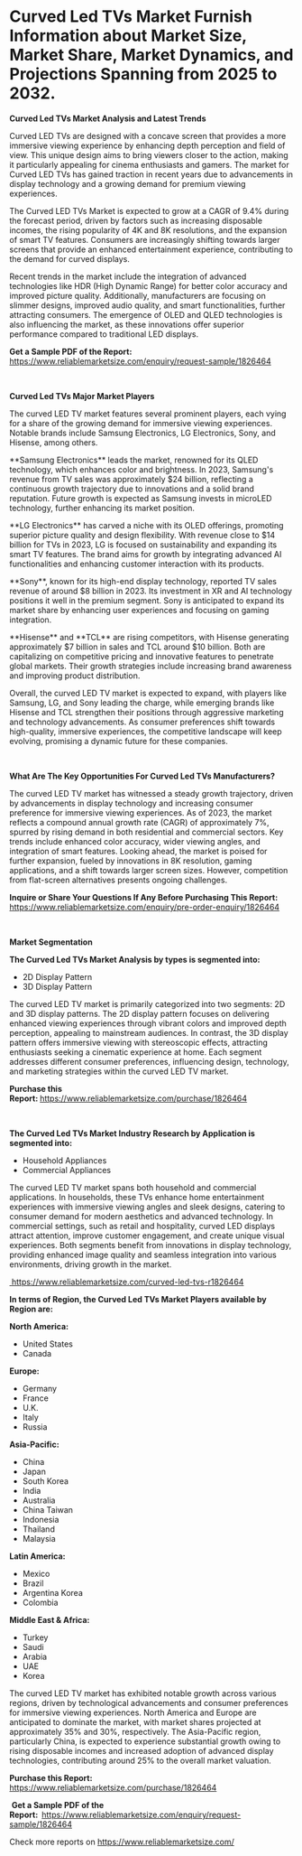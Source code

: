 <p><h1>Curved Led TVs Market Furnish Information about Market Size, Market Share, Market Dynamics, and Projections Spanning from 2025 to 2032.</h1></p><p><strong>Curved Led TVs Market Analysis and Latest Trends</strong></p>
<p><p>Curved LED TVs are designed with a concave screen that provides a more immersive viewing experience by enhancing depth perception and field of view. This unique design aims to bring viewers closer to the action, making it particularly appealing for cinema enthusiasts and gamers. The market for Curved LED TVs has gained traction in recent years due to advancements in display technology and a growing demand for premium viewing experiences.</p><p>The Curved LED TVs Market is expected to grow at a CAGR of 9.4% during the forecast period, driven by factors such as increasing disposable incomes, the rising popularity of 4K and 8K resolutions, and the expansion of smart TV features. Consumers are increasingly shifting towards larger screens that provide an enhanced entertainment experience, contributing to the demand for curved displays.</p><p>Recent trends in the market include the integration of advanced technologies like HDR (High Dynamic Range) for better color accuracy and improved picture quality. Additionally, manufacturers are focusing on slimmer designs, improved audio quality, and smart functionalities, further attracting consumers. The emergence of OLED and QLED technologies is also influencing the market, as these innovations offer superior performance compared to traditional LED displays.</p></p>
<p><strong>Get a Sample PDF of the Report:&nbsp;</strong> <a href="https://www.reliablemarketsize.com/enquiry/request-sample/1826464?utm_campaign=3552&utm_medium=2&utm_source=Github&utm_content=ia&utm_term=04042025&utm_id=curved-led-tvs">https://www.reliablemarketsize.com/enquiry/request-sample/1826464</a></p>
<p>&nbsp;</p>
<p><strong>Curved Led TVs Major Market Players</strong></p>
<p><p>The curved LED TV market features several prominent players, each vying for a share of the growing demand for immersive viewing experiences. Notable brands include Samsung Electronics, LG Electronics, Sony, and Hisense, among others.</p><p>**Samsung Electronics** leads the market, renowned for its QLED technology, which enhances color and brightness. In 2023, Samsung's revenue from TV sales was approximately $24 billion, reflecting a continuous growth trajectory due to innovations and a solid brand reputation. Future growth is expected as Samsung invests in microLED technology, further enhancing its market position.</p><p>**LG Electronics** has carved a niche with its OLED offerings, promoting superior picture quality and design flexibility. With revenue close to $14 billion for TVs in 2023, LG is focused on sustainability and expanding its smart TV features. The brand aims for growth by integrating advanced AI functionalities and enhancing customer interaction with its products.</p><p>**Sony**, known for its high-end display technology, reported TV sales revenue of around $8 billion in 2023. Its investment in XR and AI technology positions it well in the premium segment. Sony is anticipated to expand its market share by enhancing user experiences and focusing on gaming integration.</p><p>**Hisense** and **TCL** are rising competitors, with Hisense generating approximately $7 billion in sales and TCL around $10 billion. Both are capitalizing on competitive pricing and innovative features to penetrate global markets. Their growth strategies include increasing brand awareness and improving product distribution.</p><p>Overall, the curved LED TV market is expected to expand, with players like Samsung, LG, and Sony leading the charge, while emerging brands like Hisense and TCL strengthen their positions through aggressive marketing and technology advancements. As consumer preferences shift towards high-quality, immersive experiences, the competitive landscape will keep evolving, promising a dynamic future for these companies.</p></p>
<p>&nbsp;</p>
<p><strong>What Are The Key Opportunities For Curved Led TVs Manufacturers?</strong></p>
<p><p>The curved LED TV market has witnessed a steady growth trajectory, driven by advancements in display technology and increasing consumer preference for immersive viewing experiences. As of 2023, the market reflects a compound annual growth rate (CAGR) of approximately 7%, spurred by rising demand in both residential and commercial sectors. Key trends include enhanced color accuracy, wider viewing angles, and integration of smart features. Looking ahead, the market is poised for further expansion, fueled by innovations in 8K resolution, gaming applications, and a shift towards larger screen sizes. However, competition from flat-screen alternatives presents ongoing challenges.</p></p>
<p><strong>Inquire or Share Your Questions If Any Before Purchasing This Report:</strong> <a href="https://www.reliablemarketsize.com/enquiry/pre-order-enquiry/1826464?utm_campaign=3552&utm_medium=2&utm_source=Github&utm_content=ia&utm_term=04042025&utm_id=curved-led-tvs">https://www.reliablemarketsize.com/enquiry/pre-order-enquiry/1826464</a></p>
<p>&nbsp;</p>
<p><strong>Market Segmentation</strong></p>
<p><strong>The Curved Led TVs Market Analysis by types is segmented into:</strong></p>
<p><ul><li>2D Display Pattern</li><li>3D Display Pattern</li></ul></p>
<p><p>The curved LED TV market is primarily categorized into two segments: 2D and 3D display patterns. The 2D display pattern focuses on delivering enhanced viewing experiences through vibrant colors and improved depth perception, appealing to mainstream audiences. In contrast, the 3D display pattern offers immersive viewing with stereoscopic effects, attracting enthusiasts seeking a cinematic experience at home. Each segment addresses different consumer preferences, influencing design, technology, and marketing strategies within the curved LED TV market.</p></p>
<p><strong>Purchase this Report:&nbsp;</strong><a href="https://www.reliablemarketsize.com/purchase/1826464?utm_campaign=3552&utm_medium=2&utm_source=Github&utm_content=ia&utm_term=04042025&utm_id=curved-led-tvs">https://www.reliablemarketsize.com/purchase/1826464</a></p>
<p>&nbsp;</p>
<p><strong>The Curved Led TVs Market Industry Research by Application is segmented into:</strong></p>
<p><ul><li>Household Appliances</li><li>Commercial Appliances</li></ul></p>
<p><p>The curved LED TV market spans both household and commercial applications. In households, these TVs enhance home entertainment experiences with immersive viewing angles and sleek designs, catering to consumer demand for modern aesthetics and advanced technology. In commercial settings, such as retail and hospitality, curved LED displays attract attention, improve customer engagement, and create unique visual experiences. Both segments benefit from innovations in display technology, providing enhanced image quality and seamless integration into various environments, driving growth in the market.</p></p>
<p><a href="https://www.reliablemarketsize.com/curved-led-tvs-r1826464?utm_campaign=3552&utm_medium=2&utm_source=Github&utm_content=ia&utm_term=04042025&utm_id=curved-led-tvs">&nbsp;https://www.reliablemarketsize.com/curved-led-tvs-r1826464</a></p>
<p><strong>In terms of Region, the Curved Led TVs Market Players available by Region are:</strong></p>
<p>
    <p> <strong> North America: </strong>
        <ul>
            <li>United States</li>
            <li>Canada</li>
        </ul>
        </p> 
    <p> <strong> Europe: </strong>
        <ul>
            <li>Germany</li>
            <li>France</li>
            <li>U.K.</li>
            <li>Italy</li>
            <li>Russia</li>
        </ul>
        </p> 
    <p> <strong> Asia-Pacific: </strong>
        <ul>
            <li>China</li>
            <li>Japan</li>
            <li>South Korea</li>
            <li>India</li>
            <li>Australia</li>
            <li>China Taiwan</li>
            <li>Indonesia</li>
            <li>Thailand</li>
            <li>Malaysia</li>
        </ul>
        </p> 
    <p> <strong> Latin America: </strong>
        <ul>
            <li>Mexico</li>
            <li>Brazil</li>
            <li>Argentina Korea</li>
            <li>Colombia</li>
        </ul>
        </p> 
    <p> <strong> Middle East & Africa: </strong>
        <ul>
            <li>Turkey</li>
            <li>Saudi</li>
            <li>Arabia</li>
            <li>UAE</li>
            <li>Korea</li>
        </ul>
    </p>
    </p>
<p><p>The curved LED TV market has exhibited notable growth across various regions, driven by technological advancements and consumer preferences for immersive viewing experiences. North America and Europe are anticipated to dominate the market, with market shares projected at approximately 35% and 30%, respectively. The Asia-Pacific region, particularly China, is expected to experience substantial growth owing to rising disposable incomes and increased adoption of advanced display technologies, contributing around 25% to the overall market valuation.</p></p>
<p><strong>Purchase this Report: </strong><a href="https://www.reliablemarketsize.com/purchase/1826464?utm_campaign=3552&utm_medium=2&utm_source=Github&utm_content=ia&utm_term=04042025&utm_id=curved-led-tvs">https://www.reliablemarketsize.com/purchase/1826464</a></p>
<p>&nbsp;<strong>Get a Sample PDF of the Report:&nbsp;&nbsp;</strong><a href="https://www.reliablemarketsize.com/enquiry/request-sample/1826464?utm_campaign=3552&utm_medium=2&utm_source=Github&utm_content=ia&utm_term=04042025&utm_id=curved-led-tvs">https://www.reliablemarketsize.com/enquiry/request-sample/1826464</a></p>
<p><strong></strong></p>
<p>Check more reports on <a href="https://www.reliablemarketsize.com/?utm_campaign=3552&utm_medium=2&utm_source=Github&utm_content=ia&utm_term=04042025&utm_id=curved-led-tvs">https://www.reliablemarketsize.com/</a></p>